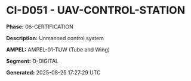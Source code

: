 # CI-D051 - UAV-CONTROL-STATION

**Phase:** 06-CERTIFICATION

**Description:** Unmanned control system

**AMPEL:** AMPEL-01-TUW (Tube and Wing)

**Segment:** D-DIGITAL

**Generated:** 2025-08-25 17:27:29 UTC
